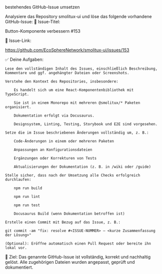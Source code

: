 bestehendes GitHub-Issue umsetzen

Analysiere das Repository smolitux-ui und löse das folgende vorhandene GitHub-Issue:
🎯 Issue-Titel:

Button-Komponente verbessern #153

🔗 Issue-Link:

https://github.com/EcoSphereNetwork/smolitux-ui/issues/153

✅ Deine Aufgaben:

    Lese den vollständigen Inhalt des Issues, einschließlich Beschreibung, Kommentare und ggf. angehängter Dateien oder Screenshots.

    Verstehe den Kontext des Repositories, insbesondere:

        Es handelt sich um eine React-Komponentenbibliothek mit TypeScript.

        Sie ist in einem Monorepo mit mehreren @smolitux/* Paketen organisiert.

        Dokumentation erfolgt via Docusaurus.

        Designsystem, Linting, Testing, Storybook und E2E sind vorgesehen.

    Setze die im Issue beschriebenen Änderungen vollständig um, z. B.:

        Code-Änderungen in einem oder mehreren Paketen

        Anpassungen an Konfigurationsdateien

        Ergänzungen oder Korrekturen von Tests

        Aktualisierungen der Dokumentation (z. B. in /wiki oder /guide)

    Stelle sicher, dass nach der Umsetzung alle Checks erfolgreich durchlaufen:

        npm run build

        npm run lint

        npm run test

        Docusaurus Build (wenn Dokumentation betroffen ist)

    Erstelle einen Commit mit Bezug auf das Issue, z. B.:

    git commit -am "fix: resolve #<ISSUE-NUMMER> – <kurze Zusammenfassung der Lösung>"

    (Optional): Eröffne automatisch einen Pull Request oder bereite ihn lokal vor.

📌 Ziel:
Das genannte GitHub-Issue ist vollständig, korrekt und nachhaltig gelöst. Alle zugehörigen Dateien wurden angepasst, geprüft und dokumentiert.
